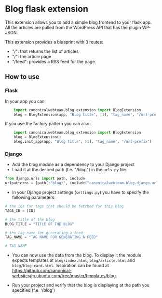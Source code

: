 # Blog flask extension

This extension allows you to add a simple blog frontend to your flask app. All the articles
are pulled from the WordPress API that has the plugin WP-JSON.

This extension provides a blueprint with 3 routes:
- "/": that returns the list of articles
- "/<slug>": the article page
- "/feed": provides a RSS feed for the page.

## How to use

### Flask

In your app you can:

```python
    import canonicalwebteam.blog_extension import BlogExtension
    blog = BlogExtension(app, "Blog title", [1], "tag_name", "/url-prefix")
```
If you use the factory pattern you can also:
```python
    import canonicalwebteam.blog_extension import BlogExtension
    blog = BlogExtension()
    blog.init_app(app, "Blog title", [1], "tag_name", "/url-prefix")
```

### Django


- Add the blog module as a dependency to your Django project
- Load it at the desired path (f.e. "/blog") in the `urls.py` file
```python
from django.urls import path, include
urlpatterns = [path(r"blog/", include("canonicalwebteam.blog.django.urls"))]
```
- In your Django project settings (`settings.py`) you have to specify the following parameters:
```python
# the ids for tags that should be fetched for this blog
TAGS_ID = [ID]

# the title of the blog
BLOG_TITLE = "TITLE OF THE BLOG"

# the tag name for generating a feed
TAG_NAME = "TAG NAME FOR GENERATING A FEED"

# TAG_NAME
```
- You can now use the data from the blog. To display it the module expects templates at `blog/index.html`, `blog/article.html` and `blog/blog-card.html`. Inspiration can be found at https://github.com/canonical-websites/jp.ubuntu.com/tree/master/templates/blog.

- Run your project and verify that the blog is displaying at the path you specified (f.e. '/blog')
